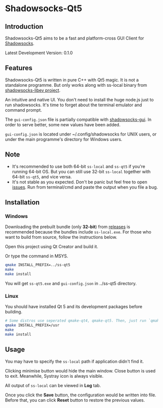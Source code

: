 Shadowsocks-Qt5
===============

Introduction
------------

Shadowsocks-Qt5 aims to be a fast and platform-cross GUI Client for [Shadowsocks](http://shadowsocks.org).

Latest Development Version: 0.1.0

Features
--------

Shadowsocks-Qt5 is written in pure C++ with Qt5 magic. It is not a standalone programme. But only works along with ss-local binary from [shadowsocks-libev project](https://github.com/madeye/shadowsocks-libev).

An intuitive and native UI. You don't need to install the huge node.js just to run shadowsocks. It's time to forget about the terminal emulator and command prompt.

The `gui-config.json` file is partially compatible with [shadowsocks-gui](https://github.com/shadowsocks/shadowsocks-gui). In order to serve better, some new values have been added.

`gui-config.json` is located under ~/.config/shadowsocks for UNIX users, or under the main programme's directory for Windows users.

Note
----

- It's recommended to use both 64-bit `ss-local` and `ss-qt5` if you're running 64-bit OS. But you can still use 32-bit `ss-local` together with 64-bit `ss-qt5`, and vice versa.
- It's not stable as you expected. Don't be panic but feel free to open [issues](https://github.com/librehat/shadowsocks-qt5/issues). Run from terminal/cmd and paste the output when you file a bug.

Installation
------------

### Windows ###

Downloading the prebuilt bundle (only **32-bit**) from [releases](https://github.com/librehat/shadowsocks-qt5/releases) is recommended because the bundles include `ss-local.exe`. For those who want to build from source, follow the instructions below.

Open this project using Qt Creator and build it.

Or type the command in MSYS.

```bash
qmake INSTALL_PREFIX=../ss-qt5
make
make install
```

You will get `ss-qt5.exe` and `gui-config.json` in ../ss-qt5 directory.

### Linux ###

You should have installed Qt 5 and its development packages before building.

```bash
# Some distros use seperated qmake-qt4, qmake-qt5. Then, just run `qmake-qt5`. You can specify INSTALL_PREFIX=/usr/local if needed. default is /usr
qmake INSTALL_PREFIX=/usr
make
make install
```

Usage
-----

You may have to specify the `ss-local` path if application didn't find it.

Clicking minimise button would hide the main window. Close button is used to exit. Meanwhile, Systray icon is always visible.

All output of `ss-local` can be viewed in **Log** tab.

Once you click the **Save** button, the configuration would be written into file. Before that, you can click **Reset** button to restore the previous values.
